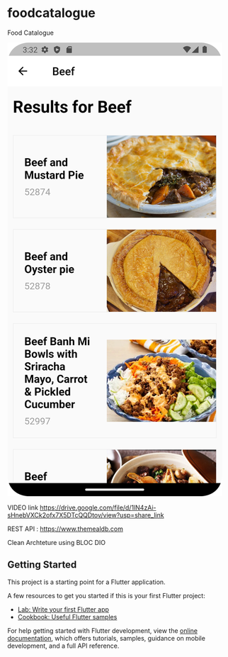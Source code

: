 # foodcatalogue

Food Catalogue 



![img](https://github.com/triawaneric/foodcatalogue/blob/main/Screenshot_20230130_153252.png)

VIDEO link
https://drive.google.com/file/d/1lN4zAi-sHnebVXCk2ofx7X5DTcQQDtov/view?usp=share_link


REST API : https://www.themealdb.com

Clean Archteture using BLOC 
DIO

## Getting Started

This project is a starting point for a Flutter application.

A few resources to get you started if this is your first Flutter project:

- [Lab: Write your first Flutter app](https://docs.flutter.dev/get-started/codelab)
- [Cookbook: Useful Flutter samples](https://docs.flutter.dev/cookbook)

For help getting started with Flutter development, view the
[online documentation](https://docs.flutter.dev/), which offers tutorials,
samples, guidance on mobile development, and a full API reference.
